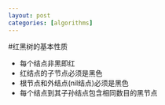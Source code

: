 ```yaml
---
layout: post
categories: [algorithms]
---
```

#红黑树的基本性质

- 每个结点非黑即红
- 红结点的子节点必须是黑色
- 根节点和外结点(nil结点)必须是黑色
- 每个结点到其子孙结点包含相同数目的黑节点



